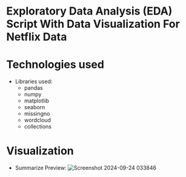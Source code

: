 # Exploratory Data Analysis (EDA) Script With Data Visualization For Netflix Data

# Technologies used
* Libraries used:
    * pandas
    * numpy
    * matplotlib
    * seaborn
    * missingno
    * wordcloud
    * collections

# Visualization
* Summarize Preview:
![Screenshot 2024-09-24 033846](https://github.com/user-attachments/assets/37d63924-2678-4290-be77-b76cffd0caed)
